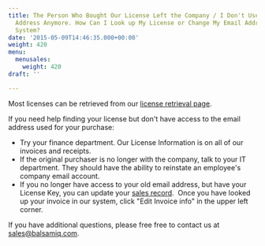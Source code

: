 ```yaml
---
title: The Person Who Bought Our License Left the Company / I Don't Use the Same Email
  Address Anymore. How Can I Look up My License or Change My Email Address in Your
  System?
date: '2015-05-09T14:46:35.000+00:00'
weight: 420
menu:
  menusales:
    weight: 420
draft: ''

---
```


Most licenses can be retrieved from our [license retrieval page](https://balsamiq.com/buy/lostkey).

If you need help finding your license but don't have access to the email address used for your purchase:

*   Try your finance department. Our License Information is on all of our invoices and receipts.
*   If the original purchaser is no longer with the company, talk to your IT department. They should have the ability to reinstate an employee's company email account.
*   If you no longer have access to your old email address, but have your License Key, you can update your [sales record](https://balsamiq.com/buy/invoice/).  Once you have looked up your invoice in our system, click "Edit Invoice info" in the upper left corner.

If you have additional questions, please free free to contact us at [sales@balsamiq.com](mailto:sales@balsamiq.com).
